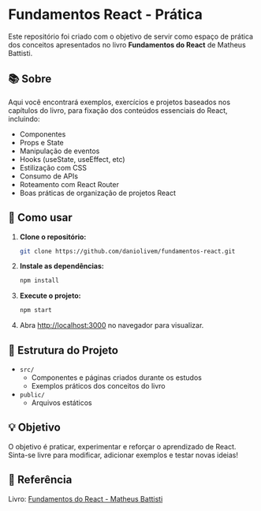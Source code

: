 
# Fundamentos React - Prática

Este repositório foi criado com o objetivo de servir como espaço de prática dos conceitos apresentados no livro **Fundamentos do React** de Matheus Battisti.

## 📚 Sobre

Aqui você encontrará exemplos, exercícios e projetos baseados nos capítulos do livro, para fixação dos conteúdos essenciais do React, incluindo:

- Componentes
- Props e State
- Manipulação de eventos
- Hooks (useState, useEffect, etc)
- Estilização com CSS
- Consumo de APIs
- Roteamento com React Router
- Boas práticas de organização de projetos React

## 🚀 Como usar

1. **Clone o repositório:**
   ```bash
   git clone https://github.com/daniolivem/fundamentos-react.git
   ```
2. **Instale as dependências:**
   ```bash
   npm install
   ```
3. **Execute o projeto:**
   ```bash
   npm start
   ```
4. Abra [http://localhost:3000](http://localhost:3000) no navegador para visualizar.

## 📁 Estrutura do Projeto

- `src/`
  - Componentes e páginas criados durante os estudos
  - Exemplos práticos dos conceitos do livro
- `public/`
  - Arquivos estáticos

## 💡 Objetivo

O objetivo é praticar, experimentar e reforçar o aprendizado de React. Sinta-se livre para modificar, adicionar exemplos e testar novas ideias!

## 📝 Referência

Livro: [Fundamentos do React - Matheus Battisti](https://www.udemy.com/course/fundamentos-react/)

